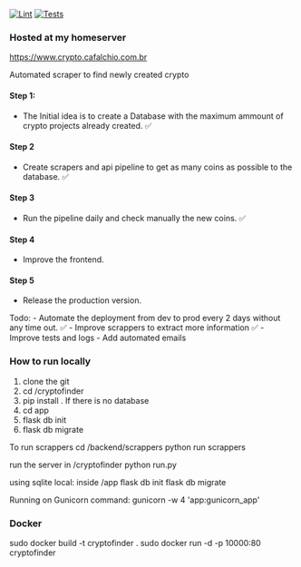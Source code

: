 [![Lint](https://github.com/cafalchio/cryptofinder/actions/workflows/lint.yaml/badge.svg)](https://github.com/cafalchio/cryptofinder/actions/workflows/lint.yaml)
[![Tests](https://github.com/cafalchio/cryptofinder/actions/workflows/tests.yaml/badge.svg)](https://github.com/cafalchio/cryptofinder/actions/workflows/tests.yaml)

### Hosted at my homeserver

https://www.crypto.cafalchio.com.br


Automated scraper to find newly created crypto

#### Step 1:
* The Initial idea is to create a Database with the maximum ammount of crypto projects already created. ✅ 

#### Step 2
*  Create scrapers and api pipeline to get as many coins as possible to the database. ✅ 
  
#### Step 3
* Run the pipeline daily and check manually the new coins. ✅ 

#### Step 4
* Improve the frontend.

#### Step 5
* Release the production version.
  
Todo:
    - Automate the deployment from dev to prod every 2 days without any time out. ✅ 
    - Improve scrappers to extract more information ✅ 
    - Improve tests and logs 
    - Add automated emails 


### How to run locally

1. clone the git
2. cd /cryptofinder
3. pip install .
If there is no database
4. cd app
5. flask db init
6. flask db migrate
 
 To run scrappers
 cd /backend/scrappers
 python run scrappers

 run the server
 in /cryptofinder
 python run.py


using sqlite local:
inside /app 
    flask db init
    flask db migrate

Running on Gunicorn command:
gunicorn -w 4 'app:gunicorn_app'


### Docker

sudo docker build -t cryptofinder .
sudo docker run -d -p 10000:80 cryptofinder
